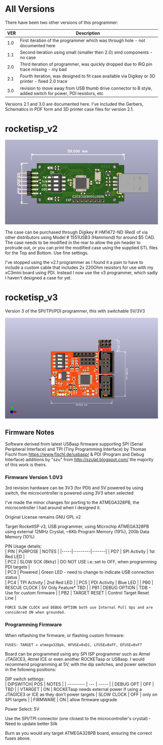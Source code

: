 # All Versions
There have been two other versions of this programmer:

| VER | Description |
|-----|-------------|
| 1.0 | First iteration  of the programmer which was through hole - not documented here |
| 1.1 | Second iteration using small (smaller then 2.0) smd components - no case |
| 2.0 | Third iteration of programmer, was quickly dropped due to IRQ pin trace missing - my bad |
| 2.1 | Fourth iteration, was designed to fit case available via Digikey or 3D printer - fixed 2.0 trace |
| 3.0 | revision to move away from USB thumb drive connector to B style, added switch for power, PDI resistors, etc |

Versions 2.1 and 3.0 are documented here.  I've included the Gerbers, Schematics in PDF form and 3D printer case
files for version 2.1.

# rocketisp_v2

![ROCKETasp_V2](/Images/ROCKETasp_Front_v2_1.png)

The case can be purchased through Digikey # HM1472-ND (Red) of via other distributors using Model # 1551USB3 (Hammond)
for around $5 CAD. The case needs to be modified in the rear to allow the pin header to protrude out, or you can print the modified case
using the supplied STL files for the Top and Bottom.  Use fine settings.

I've stopped using the v2.1 programmer as I found it a pain to have to include a custom cable that includes 2x 220Ohm resistors for
use with my xC3mini board using PDI.  Instead I now use the v3 programmer, which sadly I haven't designed a case for yet.

# rocketisp_v3
Version 3 of the SPI/TPI/PDI programmer, this with switchable 5V/3V3

![ROCKETasp_V3](/Images/ROCKETasp_Front_v3.png)

## Firmware Notes

 Software derived from latest USBasp firmware supporting
 SPI (Serial Peripheral Interface) and TPI (Tiny Programming Interface)
 by Thomas Fischl from https://www.fischl.de/usbasp/ & PDI (Program and Debug Interface) 
 additions by "szu" from http://szulat.blogspot.com/ the majority of this work is theirs.
 
### Firmware Version 1.0V3
 
 3rd revision hardware can be 3V3 (for PDI) and 5V powered by using switch,
 the microcontroller is powered using 3V3 when selected 
 
 I've made the minor changes for porting to the ATMEGA328PB, the microcontroller I had
 around when I designed it.
 
 Original License remains GNU GPL v2
 
 Target RocketISP v3, USB programmer, using
 Microchip ATMEGA328PB using external 12MHz Crystal,
 ~6Kb Program Memory (19%), 200b Data Memory (10%)
 
  PIN Usage details:	
  | PIN | PURPOSE | NOTES |
  |-----|---------|-------|
  | PD7 | SPI Activity | 1st Red LED |					
  | PC2 | SLOW SCK (8khz) | DO NOT USE i.e.:set to OFF, when programming PDI targets |		   			
  | PC3 | Powered | Green LED - need to change to indicate USB connection status |					
  | PC4 | TPI Activity | 2nd Red LED |
  | PC5 | PDI Activity | Blue LED |
  | PB0 | RESCUE CLOCK | 5V Only Feature* TBD |
  | PB1 | DEBUG OPTION | TDB - Use for custom firmware |
  | PB2 | TARGET RESET | Control Target Reset Line |					

 	FORCE SLOW CLOCK and DEBUG OPTION both use Internal Pull Ups and are considered ON when grounded.

 ### Programming Firmware

 When reflashing the firmware, or flashing custom firmware:
 
 	FUSES: TARGET = atmega328pb, HFUSE=0xD1, LFUSE=0xFF, EFUSE=0xF7
  
 Board can be programmed using any SPI ISP programmer such as Atmel JTAGICE3, Atmel ICE or even another ROCKETasp or USBasp.
 I would recommend programming at 5V, with the dip switches, and power selection in the following positions:
 
 DIP switch settings:        
 | DIPSWITCH| POS | NOTES |
 | --------- | --- | ----- |
 | DEBUG OPT | OFF | TBD |
 | VTARGET | ON | ROCKETasp needs external power if using a JTAGICE3 or ICE as they don't power targets
 | SLOW CLOCK | OFF | only on SPI targets |
 | FIRMWARE | ON | allow firmware upgrade
                    
 Power Select:      5V
 
 Use the SPI/TPI connector (one closest to the microcontroller's crystal) - Need to update better Silk 
 
 Burn as you would any target ATMEGA328PB board, ensuring the correct fuses above.
 
 
